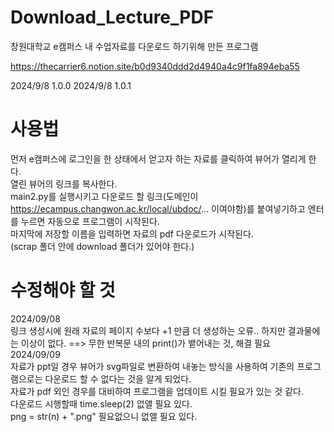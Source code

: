 # Download_Lecture_PDF
창원대학교 e캠퍼스 내 수업자료를 다운로드 하기위해 만든 프로그램  
  
https://thecarrier6.notion.site/b0d9340ddd2d4940a4c9f1fa894eba55

2024/9/8 1.0.0
2024/9/8 1.0.1
# 사용법
 먼저 e캠퍼스에 로그인을 한 상태에서 얻고자 하는 자료를 클릭하여 뷰어가 열리게 한다.  
 열린 뷰어의 링크를 복사한다.  
 main2.py를 실행시키고 다운로드 할 링크(도메인이 https://ecampus.changwon.ac.kr/local/ubdoc/... 이여야함)를 붙여넣기하고 엔터를 누르면 자동으로 프로그램이 시작된다.  
 마지막에 저장할 이름을 입력하면 자료의 pdf 다운로드가 시작된다.  
(scrap 폴더 안에 download 폴더가 있어야 한다.)
# 수정해야 할 것
2024/09/08  
링크 생성시에 원래 자료의 페이지 수보다 +1 만큼 더 생성하는 오류.. 하지만 결과물에는 이상이 없다. ==> 무한 반복문 내의 print()가 뱉어내는 것, 해결 필요  
2024/09/09  
자료가 ppt일 경우 뷰어가 svg파일로 변환하여 내놓는 방식을 사용하여 기존의 프로그램으로는 다운로드 할 수 없다는 것을 알게 되었다.  
자료가 pdf 외인 경우를 대비하여 프로그램을 업데이트 시킬 필요가 있는 것 같다.  
다운로드 시행할때 time.sleep(2) 없앨 필요 있다.  
png = str(n) + ".png" 필요없으니 없앨 필요 있다.  

